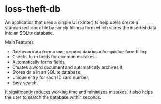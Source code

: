 # loss-theft-db


An application that uses a simple UI (tkinter) to help users create a standarized .docx file by simply filling a form which stores the inserted data into an SQLite database.

Main Features:
- Retrieves data from a user created database for quicker form filling.
- Checks form fields for common mistakes.
- Automatically forms fields.
- Creates a word document and automatically archives it.
- Stores data in an SQLite database.
- Unique entry for each ID card number.
- Easy search.

It significantly reduces working time and minimizes mistakes. It also helps the user to search the database within seconds.
